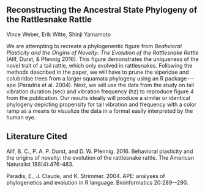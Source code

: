 ## Reconstructing the Ancestral State Phylogeny of the Rattlesnake Rattle

Vince Weber, Erik Witte, Shinji Yamamoto

We are attempting to recreate a phylogenentic figure from *Beahvioral Plasticity and the Origins of Novelty: The Evolution of the Rattlesnake Rattle* (Allf, Durst, & Pfennig 2016). This figure demonstrates the uniqueness of the novel trait of a tail rattle, which only evolved in rattlesnakes. Following the methods described in the paper, we will have to prune the viperidae and colubridae trees from a larger squamata phylogeny using an R package---ape (Paradris et al. 2004). Next, we will use the data from the study on tail vibration duration (sec) and vibration frequency (hz) to reproduce figure 4 from the publication. Our results ideally will produce a similar or identical phylogeny depicting propensity for tail vibration and frequency with a color ramp as a means to visualize the data in a format easily interpreted by the human eye.

## Literature Cited

Allf, B. C., P. A. P. Durst, and D. W. Pfennig. 2016. Behavioral plasticity and the origins of novelty: the evolution of the rattlesnake rattle. The American Naturalist 188(4):476-483.

Paradis, E., J. Claude, and K. Strimmer. 2004. APE: analyses of phylogenetics and evolution in R language. Bioinformatics 20:289--290.
